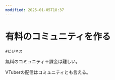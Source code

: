 ```yaml
---
modified: 2025-01-05T18:37
---
```

# 有料のコミュニティを作る

`#ビジネス`

無料のコミュニティ＋課金は難しい。

VTuberの配信はコミュニティとも言える。